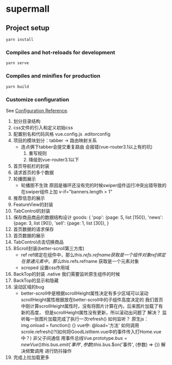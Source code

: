 # supermall

## Project setup
```
yarn install
```

### Compiles and hot-reloads for development
```
yarn serve
```

### Compiles and minifies for production
```
yarn build
```

### Customize configuration
See [Configuration Reference](https://cli.vuejs.org/config/).

1. 划分目录结构
2. css文件的引入和定义初始css
3. 配置别名和代码风格 vue.config.js  .editorconfig
4. 项目的模块划分：tabber -> 路由映射关系
    - 连点俩下tabber会提交重复路由  会报错(vue-router3.1以上有的坑)
      1. 重写规则
      2. 降级到vue-router3.1以下
5. 首页导航栏的封装
6. 请求首页的多个数据
7. 轮播图展示
    - 轮播图不生效
      原因是循环还没有完的时候swiper组件运行冲突出错导致的
      在swiper组件上加 v-if="banners.length > 1"
8. 推荐信息的展示
9. FeatureView的封装
10. TabControl的封装
11. 保存商品商品的数据结构设计
     goods: {
       'pop': {page: 5, list [150]},
       'news': {page: 3, list [90]},
       'sell': {page: 1, list [30]},
     }
12. 首页数据的请求保存
13. 首页数据的展示
14. TabControl点击切换商品
15. BScroll封装(better-scroll第三方库)
      - ref
        ref绑定在组件中，那么this.$refs.refname 获取是一个组件对象
        ref绑定在普通元素中，那么this.$refs.refname 获取是一个元素对象
      - scroped
        设置css作用域
16. BackTop的封装
     .native  我们需要监听原生组件的时候
17. BackTop的显示和隐藏
18. 滚动区域的bug
      - better-scroll中是根据scrollHeight属性决定有多少区域可以滚动
        scrollHeight属性根据放在better-scroll中的子组件高度决定的
        我们首页中刚计算scrollHeight属性时，没有将图片计算在内，后来图片加载了有新的高度，
        但是scrollHeight属性没有更新，所以滚动出问题了
      解决？
        监听每一张图片加载完成了执行一次refresh()
      如何监听？
        原生js：img.onload = function() {}
        vue中: @load='方法'
      如何调用scrole.refresh()?(如何将GoodListItem.vue中的事件传入打Home.vue中？)
        非父子间通信   用事件总线Vue.prototype.$bus = new Vue()  this.$bus.$emit('事件',参数) this.$bus.$on('事件', (参数) => {})
      解决频繁调用   进行防抖操作
19. 完成上拉加载更多
    

